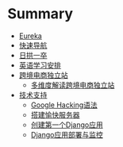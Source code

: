 # Summary

* [Eureka](README.md)
* [快速导航](navigation.md)
* [日拱一卒](insistence.md)
* [英语学习安排](English_plan.md)
* [跨境电商独立站]()
	* [多维度解读跨境电商独立站](station/independent_station.md)
* [技术支持]()
	* [Google Hacking语法](tech/google_hacking.md)
	* [搭建愉快服务器](tech/vps.md)
	* [创建第一个Django应用](tech/django_create.md)
	* [Django应用部署与监控](tech/django_deploy.md)